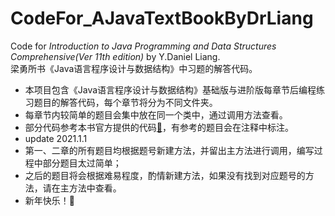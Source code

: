 # CodeFor_AJavaTextBookByDrLiang
Code for *Introduction to Java Programming and Data Structures Comprehensive(Ver 11th edition)* by Y.Daniel Liang.  
梁勇所书《Java语言程序设计与数据结构》中习题的解答代码。  
* 本项目包含《Java语言程序设计与数据结构》基础版与进阶版每章节后编程练习题目的解答代码，每个章节将分为不同文件夹。  
* 每章节内较简单的题目会集中放在同一个类中，通过调用方法查看。  
* 部分代码参考本书官方提供的代码[🔗](https://wps.pearsoned.com/ecs_liang_ijp_10/)，有参考的题目会在注释中标注。  
* update 2021.1.1  
* 第一、二章的所有题目均根据题号新建方法，并留出主方法进行调用，编写过程中部分题目太过简单；  
* 之后的题目将会根据难易程度，酌情新建方法，如果没有找到对应题号的方法，请在主方法中查看。  
* 新年快乐！🎉
